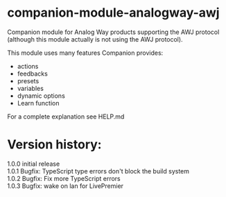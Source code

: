 # companion-module-analogway-awj

Companion module for Analog Way products supporting the AWJ protocol (although this module actually is not using the AWJ protocol).

This module uses many features Companion provides:

- actions
- feedbacks
- presets
- variables
- dynamic options
- Learn function

For a complete explanation see HELP.md

# Version history:

1.0.0 initial release  
1.0.1 Bugfix: TypeScript type errors don't block the build system  
1.0.2 Bugfix: Fix more TypeScript errors  
1.0.3 Bugfix: wake on lan for LivePremier 
